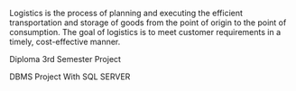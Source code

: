 <p>Logistics is the process of planning and executing the efficient transportation and storage of goods from the point of origin to the point of consumption. The goal of logistics is to meet customer requirements in a timely, cost-effective manner.</p>

<p>Diploma 3rd Semester Project</p>

<p>DBMS Project With SQL SERVER</p>

